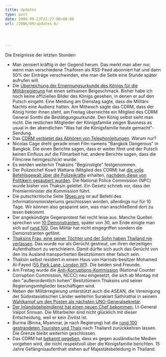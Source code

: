 ```yaml
---
title: Updates
type: post
date: 2006-09-23T22:27:00+00:00
url: /2006/09/updates-6/




---
```

Die Ereignisse der letzten Stunden

  * Man zensiert kräftig in der Gegend herum. Das merkt man aber nur, wenn man verschiedene Thaiforen als RSS-Feed abonniert hat und dann 50% der Einträge verschwinden, ehe man die Seite eine Stunde später aufrufen will.
  * Die [Überreichung der Ernennungsurkunde des Königs für die Militärregierung][1] hat einen seltsamen Beigeschmack. Bisher habe ich noch keine offiziellen Bilder des Königs gesehen, in denen er auf den Putsch eingeht. Eine Meldung am Dienstag sagte, dass die Militärs Nachts eine Audienz hatten. Am Mittwoch sagte das <span class="caps">CDRM</span>, dass der König hinter ihnen steht, am Freitag überreichte ein Mitglied des <span class="caps">CDRM</span> General Sonthi die Bestätigungsurkunde. Den König selbst sieht man nicht. Die restlichen Mitglieder der Königsfamilie zeigen Business as usual in der abendlichen "Was hat die Königsfamilie heute gemacht"-Sendung.
  * Das [<span class="caps">CDRM</span> verbietet das Abhören von Telephonleitungen][2]. Warum nur?
  * Nicolas Cage dreht gerade einen Film namens "Bangkok Dangerous" in Bangkok. Die einen Berichte sagen, dass er weiter filmt und der Putsch keinen Einfluss auf die Filmarbeit hat, andere Berichte sagen, dass die Filmcrew heimgeschickt wurde.
  * Es werden weiterhin Thaksins "Begünstigte" festgenommen.
  * Der Polizeichef Kowit Wattana (Mitglied des <span class="caps">CDRM</span>) hat [die volle Befehlsgewalt über die Polizeikräfte][3] erhalten, [nachdem diese von Politikern gesäubert wurden][4]. Die National Police Commission (<span class="caps">NPC</span>) wurde bisher von Thaksin geleitet. Ein Gesetz schrieb vor, dass der Premierminister die Kommission führt.
  * Die putschkritische Seite [19sep.org][5] ist auf Befehl des Informationsministeriums geschlossen worden, allerdings nur für 10 Tage. Wir können also gespannt sein, was man anschließend dort zu lesen bekommt.
  * Der angekündigte Gegenprotest fiel recht leise aus. Manche Quellen sprechen von [10 Demonstranten][6], später von 30, am Ende einigte man sich auf [rund 100][7]. Das Militär hat nicht eingegriffen sondern die Demonstranten gefilmt.
  * [Thaksins Frau, eine seiner Töchter und der Sohn haben Thailand nie verlassen][8]. Das wurde nur als Gerücht gestreut, um ihren derzeitigen Aufenthaltsort zu verschleiern. Damit dürfte sich auch das Gerücht von den ins Ausland transportierten Besitztümern eher falsch sein.
  * Thaksin selbst residiert in einem Haus von Harrods-besitzer Mohamed Al-Fayed ([55 Park Lane, London W1][9]). Die beiden sind Freunde.
  * Am Freitag wurde die [Anti-Korruptions-Kommission][10] (National Counter Corruption Commission, <span class="caps">NCCC</span>) neu eingesetzt, die sich ab Montag mit den "außerordentlich hohen" Besitztümern Thaksins und seiner Regierungsmitglieder beschäftigen wird.
  * Neben der Militärregierung unterstützt auch die <span class="caps">ASEAN</span>, die Vereinigung der Südostasiatischen Länder weiterhin Surakiart Sathirathai in seinem [Wahlkampf um den Posten als nächsten UNO-Generalsekretär][11].
  * [Der Inlandsgeheimdienst hat einen neuen Chef bekommen][12], Lt-General Vaipot Srinuan. Die Mitarbeiter sind nicht glücklich mit dieser Entscheidung, weil er kein Zivilist ist.
  * Burma (Birma, Myanmar, je nach Regierung) hat die [rund 100 gestrandeten Touristen und Thais][13] nach Thailand zurückkehren lassen. Die Grenze bleibt weiterhin geschlossen.
  * Das <span class="caps">CDRM</span> hat [bekannt gegeben][14], dass es gegen ausländische Medien vorgehen wird, die nicht respektvoll über die Königsfamilie berichten. 15 Jahre Gefängnisaufenthalt stehen auf Majestätsbeleidung in Thailand.

 [1]: http://www.nationmultimedia.com/2006/09/22/headlines/headlines_30014360.php
 [2]: http://www.nationmultimedia.com/breakingnews/read.php?newsid=30014477
 [3]: http://etna.mcot.net/query.php?nid=24956
 [4]: http://www.nationmultimedia.com/breakingnews/read.php?newsid=30014357
 [5]: http://www.19sep.org/
 [6]: http://www.nationmultimedia.com/breakingnews/read.php?newsid=30014408
 [7]: http://www.nationmultimedia.com/2006/09/23/headlines/headlines_30014455.php
 [8]: http://www.nationmultimedia.com/breakingnews/read.php?newsid=30014359
 [9]: http://maps.google.com/maps?f=q&hl=de&q=Park+Lane,+Westminster,+Greater+London,+W1,+UK&ie=UTF8&z=19&ll=51.505524,-0.152199&spn=0.000751,0.002545&t=k&om=1&iwloc=A
 [10]: http://www.nationmultimedia.com/breakingnews/read.php?newsid=30014386
 [11]: http://news.yahoo.com/s/ap/20060923/ap_on_re_as/un_next_secretary_general_1
 [12]: http://www.nationmultimedia.com/2006/09/23/national/national_30014448.php
 [13]: http://www.nationmultimedia.com/breakingnews/read.php?newsid=30014481
 [14]: http://www.nationmultimedia.com/breakingnews/read.php?newsid=30014471

